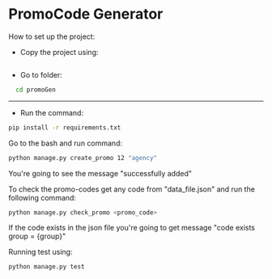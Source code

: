 # PromoCode Generator

How to set up the project:

* Copy the project using:

```

```

* Go to folder:

```bash
  cd promoGen 
```

---

* Run the command:

```bash
pip install -r requirements.txt
```

Go to the bash and run command:

```bash
python manage.py create_promo 12 "agency"
```
You're going to see the message "successfully added"

To check the promo-codes get any code from "data_file.json" and run the following command:
```bash
python manage.py check_promo <promo_code>
```
If the code exists in the json file you're going to get message "code exists group = {group}"

Running test using:
```bash
python manage.py test
```

